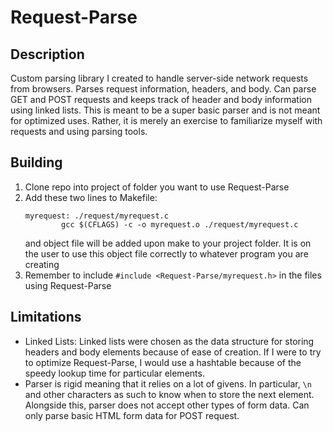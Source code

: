 # Request-Parse

## Description
Custom parsing library I created to handle server-side network requests from browsers. Parses request information, headers, and body. Can parse GET and POST requests and keeps track of header and body information using linked lists. This is meant to be a super basic parser and is not meant for optimized uses. Rather, it is merely an exercise to familiarize myself with requests and using parsing tools.

## Building
1. Clone repo into project of folder you want to use Request-Parse
2. Add these two lines to Makefile:
    ```
    myrequest: ./request/myrequest.c
	        gcc $(CFLAGS) -c -o myrequest.o ./request/myrequest.c
    ```
    and object file will be added upon make to your project folder. It is on the user to use this object file correctly to whatever program you are creating
3. Remember to include `#include <Request-Parse/myrequest.h>` in the files using Request-Parse

## Limitations
* Linked Lists: Linked lists were chosen as the data structure for storing headers and body elements because of ease of creation. If I were to try to optimize Request-Parse, I would use a hashtable because of the speedy lookup time for particular elements.
* Parser is rigid meaning that it relies on a lot of givens. In particular, `\n` and other characters as such to know when to store the next element. Alongside this, parser does not accept other types of form data. Can only parse basic HTML form data for POST request.
